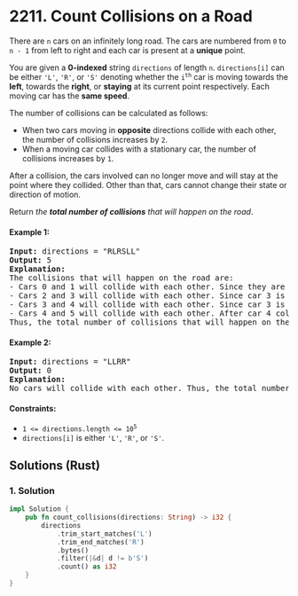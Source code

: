 # 2211. Count Collisions on a Road
There are `n` cars on an infinitely long road. The cars are numbered from `0` to `n - 1` from left to right and each car is present at a **unique** point.

You are given a **0-indexed** string `directions` of length `n`. `directions[i]` can be either `'L'`, `'R'`, or `'S'` denoting whether the <code>i<sup>th</sup></code> car is moving towards the **left**, towards the **right**, or **staying** at its current point respectively. Each moving car has the **same speed**.

The number of collisions can be calculated as follows:

* When two cars moving in **opposite** directions collide with each other, the number of collisions increases by `2`.
* When a moving car collides with a stationary car, the number of collisions increases by `1`.

After a collision, the cars involved can no longer move and will stay at the point where they collided. Other than that, cars cannot change their state or direction of motion.

Return *the **total number of collisions** that will happen on the road*.

#### Example 1:
<pre>
<strong>Input:</strong> directions = "RLRSLL"
<strong>Output:</strong> 5
<strong>Explanation:</strong>
The collisions that will happen on the road are:
- Cars 0 and 1 will collide with each other. Since they are moving in opposite directions, the number of collisions becomes 0 + 2 = 2.
- Cars 2 and 3 will collide with each other. Since car 3 is stationary, the number of collisions becomes 2 + 1 = 3.
- Cars 3 and 4 will collide with each other. Since car 3 is stationary, the number of collisions becomes 3 + 1 = 4.
- Cars 4 and 5 will collide with each other. After car 4 collides with car 3, it will stay at the point of collision and get hit by car 5. The number of collisions becomes 4 + 1 = 5.
Thus, the total number of collisions that will happen on the road is 5.
</pre>

#### Example 2:
<pre>
<strong>Input:</strong> directions = "LLRR"
<strong>Output:</strong> 0
<strong>Explanation:</strong>
No cars will collide with each other. Thus, the total number of collisions that will happen on the road is 0.
</pre>

#### Constraints:
* <code>1 <= directions.length <= 10<sup>5</sup></code>
* `directions[i]` is either `'L'`, `'R'`, or `'S'`.

## Solutions (Rust)

### 1. Solution
```Rust
impl Solution {
    pub fn count_collisions(directions: String) -> i32 {
        directions
            .trim_start_matches('L')
            .trim_end_matches('R')
            .bytes()
            .filter(|&d| d != b'S')
            .count() as i32
    }
}
```
